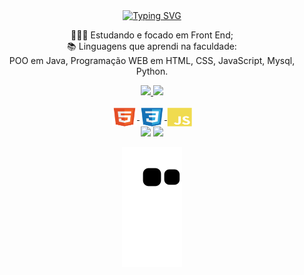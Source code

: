 <div align="center">
  <a href="https://git.io/typing-svg"><img src="https://readme-typing-svg.demolab.com?  font=Fira+Code&pause=1000&color=8F9CA1&vCenter=true&width=435&lines=Ol%C3%A1+Sejam+bem-vindos(as)!!;Sou+Kennes+Eduardo.;Tenho+22+anos.;Estudando+para+ser+Dev.+Front+End!!!" alt="Typing SVG" /></a>
 
</div>  
<div align="center">
  <p>👩🏻‍💻 Estudando e focado em Front End;
  <br>📚 Linguagens que aprendi na faculdade: <br>
    POO em Java, Programação WEB em HTML, CSS, JavaScript, Mysql, Python.</p>
</div>   

<div align="center">
  <a href="https://github.com/KennesEduardo">
  <img height="180em" src="https://github-readme-stats.vercel.app/api?username=KennesEduardo&show_icons=true&theme=dark&include_all_commits=true&count_private=true"/>
  <img height="180em" src="https://github-readme-stats.vercel.app/api/top-langs/?username=KennesEduardo&layout=compact&langs_count=7&theme=dark"/>
</div>
  
<div style="display: inline_block" align="center"><br>
  <img align="center" alt="Kennes-HTML" height="30" width="40" src="https://raw.githubusercontent.com/devicons/devicon/master/icons/html5/html5-original.svg">
  <img align="center" alt="Kennes-CSS" height="30" width="40" src="https://raw.githubusercontent.com/devicons/devicon/master/icons/css3/css3-original.svg">
  <img align="center" alt="Kennes-Js" height="30" width="40" src="https://raw.githubusercontent.com/devicons/devicon/master/icons/javascript/javascript-plain.svg"> 
</div>  

<div align="center"> 
  <a href = "KennesEduardo@gmail.com"><img src="https://img.shields.io/badge/-Gmail-%23333?style=for-the-badge&logo=gmail&logoColor=white" target="_blank"></a>
  <a href="https://www.linkedin.com/in/kennes-eduardo-52165b239/" target="_blank"><img src="https://img.shields.io/badge/-LinkedIn-%230077B5?style=for-the-badge&logo=linkedin&logoColor=white" target="_blank"></a> 
 
  ![Snake animation](https://github.com/KennesEduardo/KennesEduardo/blob/output/github-contribution-grid-snake.svg)
 
</div>
